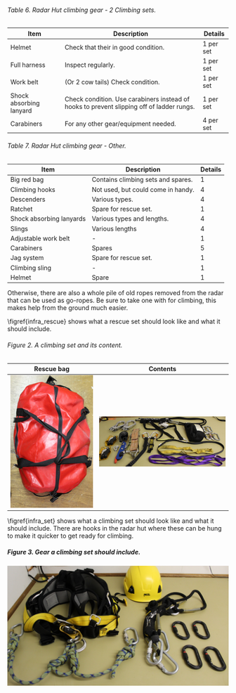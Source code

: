 
###### Table 6. Radar Hut climbing gear - 2 Climbing sets.
| Item | Description | Details |
| ---- | ----------- | ------- |
| Helmet | Check that their in good condition. | 1 per set |
| Full harness | Inspect regularly. | 1 per set |
| Work belt | (Or 2 cow tails) Check condition. | 1 per set |
| Shock absorbing lanyard | Check condition. Use carabiners instead of hooks to prevent slipping off of ladder rungs. | 1 per set |
| Carabiners | For any other gear/equipment needed. | 4 per set |

###### Table 7. Radar Hut climbing gear - Other.
| Item | Description | Details |
| ---- | ----------- | ------- |
| Big red bag | Contains climbing sets and spares. | 1 |
| Climbing hooks | Not used, but could come in handy. | 4 |
| Descenders | Various types. | 4 |
| Ratchet | Spare for rescue set. | 1 |
| Shock absorbing lanyards | Various types and lengths. | 4 |
| Slings | Various lengths | 4 |
| Adjustable work belt | - | 1 |
| Carabiners | Spares | 5 |
| Jag system | Spare for rescue set. | 1 |
| Climbing sling | - | 1 |
| Helmet | Spare | 1 |

Otherwise, there are also a whole pile of old ropes removed from the radar that can be used as go-ropes. Be sure to take one with for climbing, this makes help from the ground much easier.

\figref{infra_rescue} shows what a rescue set should look like and what it should include.

###### Figure 2. A climbing set and its content.
| Rescue bag | Contents |
| - | - |
| ![A rescue set and its content.](images/climbing.jpg) | ![A rescue set and its content.](images/climbing_content.jpg) |

\figref{infra_set} shows what a climbing set should look like and what it should include. There are hooks in the radar hut where these can be hung to make it quicker to get ready for climbing.

##### Figure 3. Gear a climbing set should include.
![Gear a climbing set should include.](images/set.jpg)